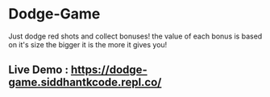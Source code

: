 # Dodge-Game

Just dodge red shots and collect bonuses! the value of each bonus is based on it's size the bigger it is the more it gives you!

## Live Demo : https://dodge-game.siddhantkcode.repl.co/
